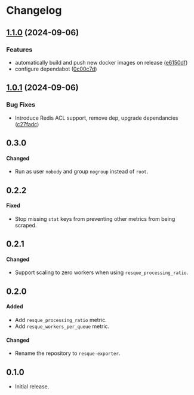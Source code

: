 # Changelog

## [1.1.0](https://github.com/cameron-mills/resque-exporter/compare/v1.0.1...v1.1.0) (2024-09-06)


### Features

* automatically build and push new docker images on release ([e6150df](https://github.com/cameron-mills/resque-exporter/commit/e6150dfba21d33fd0dac816c377130b916ece6a0))
* configure dependabot ([0c00c7d](https://github.com/cameron-mills/resque-exporter/commit/0c00c7d52951a50b91789fde033e42c5f6f483bd))

## [1.0.1](https://github.com/cameron-mills/resque-exporter/compare/v1.0.0...v1.0.1) (2024-09-06)


### Bug Fixes

* Introduce Redis ACL support, remove dep, upgrade dependancies ([c27fadc](https://github.com/cameron-mills/resque-exporter/commit/c27fadc125a9fe2b37f7abc618dfffd10cf467d5))

## 0.3.0

#### Changed

* Run as user `nobody` and group `nogroup` instead of `root`.

## 0.2.2

#### Fixed

* Stop missing `stat` keys from preventing other metrics from being scraped.

## 0.2.1

#### Changed

* Support scaling to zero workers when using `resque_processing_ratio`.

## 0.2.0

#### Added

* Add `resque_processing_ratio` metric.
* Add `resque_workers_per_queue` metric.

#### Changed

* Rename the repository to `resque-exporter`.

## 0.1.0

* Initial release.
